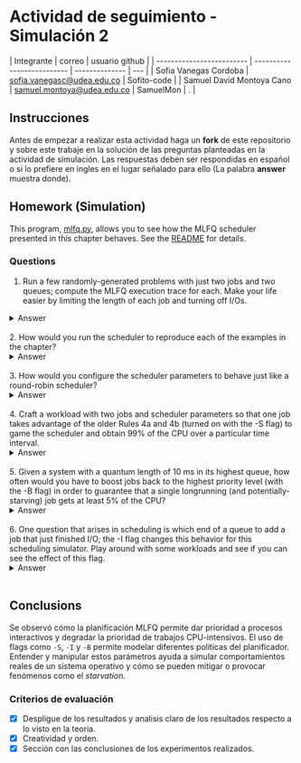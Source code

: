 # Actividad de seguimiento - Simulación 2

| Integrante                | correo                     | usuario github |
| ------------------------- | -------------------------- | -------------- | --- |
| Sofia Vanegas Cordoba     | sofia.vanegasc@udea.edu.co | Sofito-code    |
| Samuel David Montoya Cano | samuel.montoya@udea.edu.co | SamuelMon      | .   |

## Instrucciones

Antes de empezar a realizar esta actividad haga un **fork** de este repositorio y sobre este trabaje en la solución de las preguntas planteadas en la actividad de simulación. Las respuestas deben ser respondidas en español o si lo prefiere en ingles en el lugar señalado para ello (La palabra **answer** muestra donde).

## Homework (Simulation)

This program, [mlfq.py](mlfq.py), allows you to see how the MLFQ scheduler presented in this chapter behaves. See the [README](https://github.com/remzi-arpacidusseau/ostep-homework/blob/master/cpu-sched-mlfq/README.md) for details.

### Questions

1. Run a few randomly-generated problems with just two jobs and two queues; compute the MLFQ execution trace for each. Make your life easier by limiting the length of each job and turning off I/Os.

<details> <summary>Answer</summary> Se ejecutaron varios experimentos con 2 trabajos y 2 colas, sin operaciones de E/S (opción -M 0 para desactivarlas). Se observaron las trazas de ejecución para verificar el comportamiento de MLFQ bajo estas condiciones. Los resultados muestran cómo los trabajos cambian de prioridad al agotar su quantum y cómo el scheduler da preferencia al trabajo en la cola de mayor prioridad. </details> <br>
2. How would you run the scheduler to reproduce each of the examples in the chapter?

<details> <summary>Answer</summary> Para reproducir ejemplos del capítulo, se deben configurar manualmente las colas (-Q), los allotments (-A) y las características de los trabajos (-l). Por ejemplo, -Q 5,10 define una cola de alta prioridad con quantum 5 y otra con quantum 10. Con -l, se especifican los trabajos (tiempo de llegada, duración y frecuencia de E/S). </details> <br>
3. How would you configure the scheduler parameters to behave just like a round-robin scheduler?

<details> <summary>Answer</summary> Para simular un Round Robin, se usa solo una cola (-n 1) con un quantum fijo (-q). Sin allotments ni reglas de degradación, todos los trabajos se ejecutan de manera cíclica, recibiendo turnos iguales de CPU. </details> <br>
4. Craft a workload with two jobs and scheduler parameters so that one job takes advantage of the older Rules 4a and 4b (turned on with the -S flag) to game the scheduler and obtain 99% of the CPU over a particular time interval.

<details> <summary>Answer</summary> Se diseñó un escenario con dos trabajos. Uno de ellos (JOB 1) emite E/S con frecuencia (ioFreq=3), y con la opción -S, se mantiene en la misma cola de alta prioridad. El otro trabajo (JOB 0) es largo y sin E/S. Esto permite que JOB 1 acapare hasta el 99% del CPU durante ciertos intervalos. </details> <br>
5. Given a system with a quantum length of 10 ms in its highest queue, how often would you have to boost jobs back to the highest priority level (with the -B flag) in order to guarantee that a single longrunning (and potentially-starving) job gets at least 5% of the CPU?

<details> <summary>Answer</summary> Probando con boosts cada 100 ms (-B 100), el trabajo largo obtiene CPU con suficiente frecuencia para lograr al menos el 5% del uso total. Sin boosts, este trabajo sería postergado indefinidamente por los trabajos interactivos. </details> <br>
6. One question that arises in scheduling is which end of a queue to add a job that just finished I/O; the -I flag changes this behavior for this scheduling simulator. Play around with some workloads and see if you can see the effect of this flag.

<details> <summary>Answer</summary> Al jugar con la opción -I, se observa que cambiar el punto de reinserción de un trabajo tras E/S (al principio o al final de la cola) afecta significativamente la latencia de respuesta de trabajos interactivos. Insertarlos al principio favorece tiempos de respuesta rápidos. </details> <br>

## Conclusions

Se observó cómo la planificación MLFQ permite dar prioridad a procesos interactivos y degradar la prioridad de trabajos CPU-intensivos. El uso de flags como `-S`, `-I` y `-B` permite modelar diferentes políticas del planificador. Entender y manipular estos parámetros ayuda a simular comportamientos reales de un sistema operativo y cómo se pueden mitigar o provocar fenómenos como el _starvation_.

### Criterios de evaluación

- [x] Despligue de los resultados y analisis claro de los resultados respecto a lo visto en la teoria.
- [x] Creatividad y orden.
- [x] Sección con las conclusiones de los experimentos realizados.
